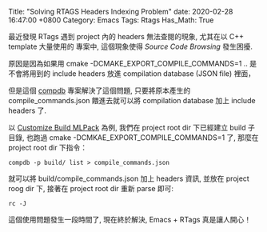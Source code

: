 Title: "Solving RTAGS Headers Indexing Problem"
date: 2020-02-28 16:47:00 +0800
Category: Emacs
Tags: Rtags
Has_Math: True

最近發現 RTags 遇到 project 內的 headers 無法查閱的現象, 尤其在以 C++ template 大量使用的
專案中, 這個現象使得 _Source Code Browsing_ 發生困擾.

原因是因為如果用 cmake -DCMAKE_EXPORT_COMPILE_COMMANDS=1 .. 是不會將用到的 include headers
放進 compilation database (JSON file) 裡面，

但是這個 [compdb](https://github.com/Sarcasm/compdb) 專案解決了這個問題, 只要將原本產生的
compile_commands.json 餵進去就可以將 compilation database 加上 include headers 了.

以 [Customize Build MLPack](http://rd.coding-addict.com/customize-build-mlpack.html) 為例,
我們在 project root dir 下已經建立 build 子目錄, 也跑過 cmake -DCMKAE_EXPORT_COMPILE_COMMANDS=1
了, 那麼在 project root dir 下指令：

	compdb -p build/ list > compile_commands.json

就可以將 build/compile_commands.json 加上 headers 資訊, 並放在 project roog dir 下,
接著在 project root dir 重新 parse 即可:

	rc -J

這個使用問題發生一段時間了, 現在終於解決, Emacs + RTags 真是讓人開心！
